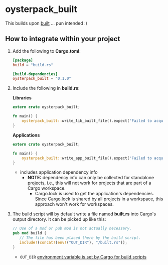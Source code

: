 # oysterpack_built

This builds upon [built](https://crates.io/crates/built) ... pun intended :)

## How to integrate within your project

1. Add the following to **Cargo.toml**:
    ```toml
    [package]
    build = "build.rs"

    [build-dependencies]
    oysterpack_built = "0.1.0"
    ```

2. Include the following in **build.rs**:

    **Libraries**
    ```rust
    extern crate oysterpack_built;

    fn main() {
        oysterpack_built::write_lib_built_file().expect("Failed to acquire build-time information");
    }
    ```

    **Applications**
    ```rust
    extern crate oysterpack_built;

    fn main() {
        oysterpack_built::write_app_built_file().expect("Failed to acquire build-time information");
    }
    ```
    - includes application dependency info
      - **NOTE:** dependency info can only be collected for standalone projects, i.e., this will not work for projects that are part of a Cargo workspace.
        - Cargo.lock is used to get the application's dependencies. Since Cargo.lock is shared by all projects in a workspace, this approach won't work for workspaces.

3. The build script will by default write a file named **built.rs** into Cargo's output directory. It can be picked up like this:
    ```rust
    // Use of a mod or pub mod is not actually necessary.
    pub mod build {
       // The file has been placed there by the build script.
       include!(concat!(env!("OUT_DIR"), "/built.rs"));
    }
    ```
    - `OUT_DIR` [environment variable is set by Cargo for build scripts](https://doc.rust-lang.org/cargo/reference/environment-variables.html)
